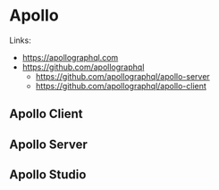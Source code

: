 # Apollo

Links:

- <https://apollographql.com>
- <https://github.com/apollographql>
  - <https://github.com/apollographql/apollo-server>
  - <https://github.com/apollographql/apollo-client>

## Apollo Client

## Apollo Server

## Apollo Studio
